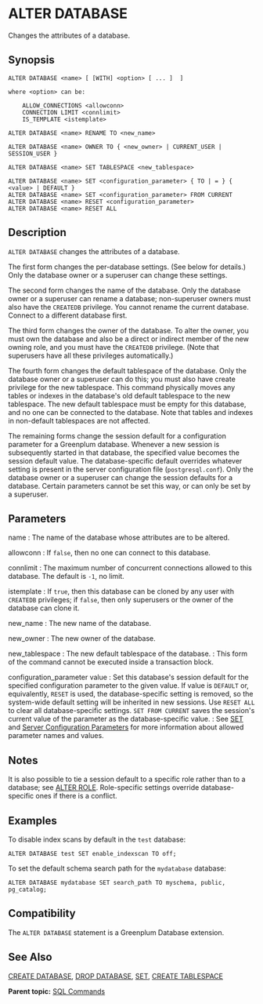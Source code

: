 # ALTER DATABASE 

Changes the attributes of a database.

## <a id="section2"></a>Synopsis 

``` {#sql_command_synopsis}
ALTER DATABASE <name> [ [WITH] <option> [ ... ]  ]

where <option> can be:

    ALLOW_CONNECTIONS <allowconn>
    CONNECTION LIMIT <connlimit>
    IS_TEMPLATE <istemplate>

ALTER DATABASE <name> RENAME TO <new_name>

ALTER DATABASE <name> OWNER TO { <new_owner> | CURRENT_USER | SESSION_USER }

ALTER DATABASE <name> SET TABLESPACE <new_tablespace>

ALTER DATABASE <name> SET <configuration_parameter> { TO | = } { <value> | DEFAULT }
ALTER DATABASE <name> SET <configuration_parameter> FROM CURRENT
ALTER DATABASE <name> RESET <configuration_parameter>
ALTER DATABASE <name> RESET ALL

```

## <a id="section3"></a>Description 

`ALTER DATABASE` changes the attributes of a database.

The first form changes the per-database settings. \(See below for details.\)  Only the database owner or a superuser can change these settings.

The second form changes the name of the database. Only the database owner or a superuser can rename a database; non-superuser owners must also have the `CREATEDB` privilege. You cannot rename the current database. Connect to a different database first.

The third form changes the owner of the database. To alter the owner, you must own the database and also be a direct or indirect member of the new owning role, and you must have the `CREATEDB` privilege. \(Note that superusers have all these privileges automatically.\)

The fourth form changes the default tablespace of the database. Only the database owner or a superuser can do this; you must also have create privilege for the new tablespace. This command physically moves any tables or indexes in the database's old default tablespace to the new tablespace. The new default tablespace must be empty for this database, and no one can be connected to the database. Note that tables and indexes in non-default tablespaces are not affected.

The remaining forms change the session default for a configuration parameter for a Greenplum database. Whenever a new session is subsequently started in that database, the specified value becomes the session default value. The database-specific default overrides whatever setting is present in the server configuration file \(`postgresql.conf`\). Only the database owner or a superuser can change the session defaults for a database. Certain parameters cannot be set this way, or can only be set by a superuser.

## <a id="section4"></a>Parameters 

name
:   The name of the database whose attributes are to be altered.

allowconn
:   If `false`, then no one can connect to this database.

connlimit
:   The maximum number of concurrent connections allowed to this database. The default is `-1`, no limit.

istemplate
:   If `true`, then this database can be cloned by any user with `CREATEDB` privileges; if `false`, then only superusers or the owner of the database can clone it.

new_name
:   The new name of the database.

new\_owner
:   The new owner of the database.

new\_tablespace
:   The new default tablespace of the database.
:   This form of the command cannot be executed inside a transaction block.

configuration\_parameter value
:   Set this database's session default for the specified configuration parameter to the given value. If value is `DEFAULT` or, equivalently, `RESET` is used, the database-specific setting is removed, so the system-wide default setting will be inherited in new sessions. Use `RESET ALL` to clear all database-specific settings. `SET FROM CURRENT` saves the session's current value of the parameter as the database-specific value.
:   See [SET](SET.html) and [Server Configuration Parameters](../config_params/guc_config.html) for more information about allowed parameter names and values.

## <a id="section5"></a>Notes 

It is also possible to tie a session default to a specific role rather than to a database; see [ALTER ROLE](ALTER_ROLE.html). Role-specific settings override database-specific ones if there is a conflict.

## <a id="section6"></a>Examples 

To disable index scans by default in the `test` database:

```
ALTER DATABASE test SET enable_indexscan TO off;
```

To set the default schema search path for the `mydatabase` database:

```
ALTER DATABASE mydatabase SET search_path TO myschema, public, pg_catalog;
```

## <a id="section7"></a>Compatibility 

The `ALTER DATABASE` statement is a Greenplum Database extension.

## <a id="section8"></a>See Also 

[CREATE DATABASE](CREATE_DATABASE.html), [DROP DATABASE](DROP_DATABASE.html), [SET](SET.html), [CREATE TABLESPACE](CREATE_TABLESPACE.html)

**Parent topic:** [SQL Commands](../sql_commands/sql_ref.html)

